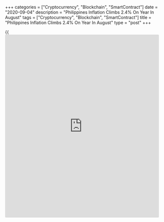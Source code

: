 +++
categories = ["Cryptocurrency", "Blockchain", "SmartContract"]
date = "2020-09-04"
description = "Philippines Inflation Climbs 2.4% On Year In August"
tags = ["Cryptocurrency", "Blockchain", "SmartContract"]
title = "Philippines Inflation Climbs 2.4% On Year In August"
type = "post"
+++

{{<iframe id="large-banner" src="https://www.bounty.group/#slide=4.0" width="100%" height="600" scrolling="no" style="border: 0px solid rgb(216, 221, 230); border-radius: 3px;">}}

Consumer prices in the Philippines were up 2.4 percent on year in
August, the National Statistics Office said on Friday - shy of
expectations for 2.8 percent and down from 2.7 percent in July.

On a monthly basis, inflation eased 0.2 percent after rising 0.5 percent
in the previous month.

Core CPI gained an annual 3.1 percent, slowing from 3.3 percent a month
earlier.

The bureau also said that industrial production in the Philippines
plummeted 14.8 percent on year in August after sinking 16.0 percent in
July.

For comments and feedback [contact](https://www.playgroundfx.com/contact/): editorial@rtt[news](https://www.letsplayfx.com/blog/forex-news-website/).com

[Economic News][1]

 **What parts of the world are seeing the best (and worst) economic
performances lately? Click[here][2] to check out our [Econ Scorecard][2]
and find out! See up-to-the-moment [ranking](https://www.playgroundfx.com/blog/crypto-exchange-ranking/)s for the best and worst
performers in [GDP][3], [unemployment rate][4], [inflation][5] and much
more.**

   1. www.rtt[news](https://www.letsplayfx.com/blog/forex-news-website/).com/Content/EconomicNews.aspx
   2. www.rtt[news](https://www.letsplayfx.com/blog/forex-news-website/).com/economic-scorecard/world-rank/PPI/highest-performance.aspx
   3. www.rtt[news](https://www.letsplayfx.com/blog/forex-news-website/).com/economic-scorecard/world-rank/GDP/highest-performance.aspx
   4. www.rtt[news](https://www.letsplayfx.com/blog/forex-news-website/).com/economic-scorecard/world-rank/unemployment-rate/lowest-performance.aspx
   5. www.rtt[news](https://www.letsplayfx.com/blog/forex-news-website/).com/economic-scorecard/world-rank/CPI/highest-performance.aspx